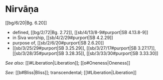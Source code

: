 # Nirvāṇa

[[bg/6/20|Bg. 6.20]]

* defined, [[bg/2/72|Bg. 2.72]], [[sb/4/13/8-9#purport|SB 4.13.8-9]]
* in Śiva worship, [[sb/4/2/29#purport|SB 4.2.29]]
* purpose of, [[sb/2/6/20#purport|SB 2.6.20]]
*  [[sb/3/25/29#purport|SB 3.25.29]], [[sb/3/27/17#purport|SB 3.27.17]], [[sb/3/28/35#purport|SB 3.28.35]], [[sb/3/33/30#purport|SB 3.33.30]]

*See also:* [[l#Liberation|Liberation]]; [[o#Oneness|Oneness]]

*See:* [[b#Bliss|Bliss]]; transcendental; [[l#Liberation|Liberation]]
